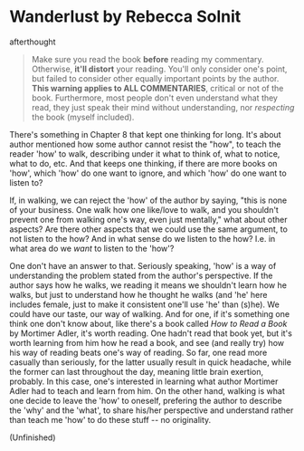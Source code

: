 # Wanderlust by Rebecca Solnit
afterthought

> Make sure you read the book **before** reading my commentary. Otherwise, **it'll distort** your reading. You'll only consider one's point, but failed to consider other equally important points by the author. **This warning applies to ALL COMMENTARIES**, critical or not of the book. Furthermore, most people don't even understand what they read, they just speak their mind without understanding, nor _respecting_ the book (myself included). 

There's something in Chapter 8 that kept one thinking for long. It's about author mentioned how some author cannot resist the "how", to teach the reader 'how' to walk, describing under it what to think of, what to notice, what to do, etc. And that keeps one thinking, if there are more books on 'how', which 'how' do one want to ignore, and which 'how' do one want to listen to? 

If, in walking, we can reject the 'how' of the author by saying, "this is none of your business. One walk how one like/love to walk, and you shouldn't prevent one from walking one's way, even just mentally," what about other aspects? Are there other aspects that we could use the same argument, to not listen to the how? And in what sense do we listen to the how? I.e. in what area do we _want_ to listen to the 'how'? 

One don't have an answer to that. Seriously speaking, 'how' is a way of understanding the problem stated from the author's perspective. If the author says how he walks, we reading it means we shouldn't learn how he walks, but just to understand how he thought he walks (and 'he' here includes female, just to make it consistent one'll use 'he' than (s)he). We could have our taste, our way of walking. And for one, if it's something one think one don't know about, like there's a book called _How to Read a Book_ by Mortimer Adler, it's worth reading. One hadn't read that book yet, but it's worth learning from him how he read a book, and see (and really try) how his way of reading beats one's way of reading. So far, one read more casually than seriously, for the latter usually result in quick headache, while the former can last throughout the day, meaning little brain exertion, probably. In this case, one's interested in learning what author Mortimer Adler had to teach and learn from him. On the other hand, walking is what one decide to leave the 'how' to oneself, prefering the author to describe the 'why' and the 'what', to share his/her perspective and understand rather than teach me 'how' to do these stuff -- no originality. 

(Unfinished)